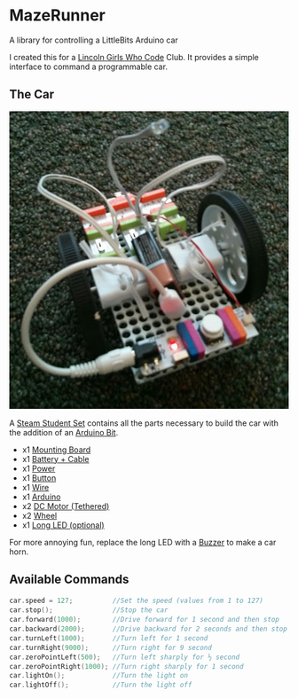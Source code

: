 # MazeRunner
A library for controlling a LittleBits Arduino car

I created this for a [Lincoln Girls Who Code](http://lincolngirlswhocode.com) Club. It provides a simple interface to command a programmable car.

## The Car
![Car1](car1.jpg)

A [Steam Student Set](http://littlebits.cc/kits/steam-student-set) contains all the parts necessary to build the car with the addition of an [Arduino Bit](http://littlebits.cc/bits/w6-arduino).

- x1 [Mounting Board](http://littlebits.cc/accessories/mounting-board)
- x1 [Battery + Cable](http://littlebits.cc/accessories/battery-plus-cable)
- x1 [Power](http://littlebits.cc/bits/littlebits-power)
- x1 [Button](http://littlebits.cc/bits/button)
- x1 [Wire](http://littlebits.cc/bits/wire-bit)
- x1 [Arduino](http://littlebits.cc/bits/w6-arduino)
- x2 [DC Motor (Tethered)](http://littlebits.cc/bits/dc-motor-tethered)
- x2 [Wheel](https://littlebits.cc/accessories/wheel)
- x1 [Long LED (optional)](http://littlebits.cc/bits/long-led)

For more annoying fun, replace the long LED with a [Buzzer](https://littlebits.cc/bits/buzzer) to make a car horn.

## Available Commands

```cpp
car.speed = 127;          //Set the speed (values from 1 to 127)
car.stop();               //Stop the car
car.forward(1000);        //Drive forward for 1 second and then stop
car.backward(2000);       //Drive backward for 2 seconds and then stop
car.turnLeft(1000);       //Turn left for 1 second
car.turnRight(9000);      //Turn right for 9 second
car.zeroPointLeft(500);   //Turn left sharply for ½ second
car.zeroPointRight(1000); //Turn right sharply for 1 second
car.lightOn();            //Turn the light on
car.lightOff();           //Turn the light off
```

